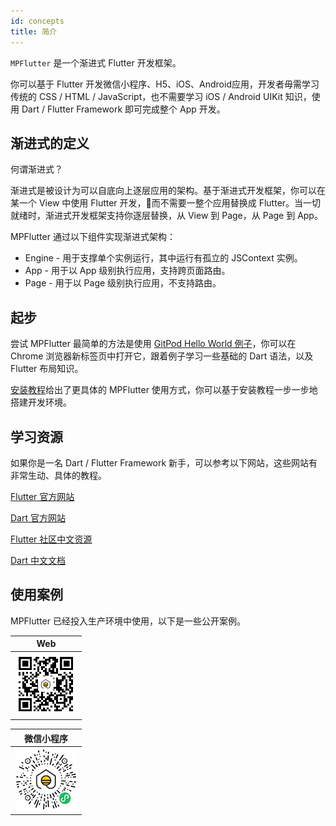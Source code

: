 ```yaml
---
id: concepts
title: 简介
---
```


`MPFlutter` 是一个渐进式 Flutter 开发框架。

你可以基于 Flutter 开发微信小程序、H5、iOS、Android应用，开发者毋需学习传统的 CSS / HTML / JavaScript，也不需要学习 iOS / Android UIKit 知识，使用 Dart / Flutter Framework 即可完成整个 App 开发。

## 渐进式的定义

何谓渐进式？

渐进式是被设计为可以自底向上逐层应用的架构。基于渐进式开发框架，你可以在某一个 View 中使用 Flutter 开发，而不需要一整个应用替换成 Flutter。当一切就绪时，渐进式开发框架支持你逐层替换，从 View 到 Page，从 Page 到 App。

MPFlutter 通过以下组件实现渐进式架构：

* Engine - 用于支撑单个实例运行，其中运行有孤立的 JSContext 实例。
* App - 用于以 App 级别执行应用，支持跨页面路由。
* Page - 用于以 Page 级别执行应用，不支持路由。

## 起步

尝试 MPFlutter 最简单的方法是使用 [GitPod Hello World 例子](./gitpod)，你可以在 Chrome 浏览器新标签页中打开它，跟着例子学习一些基础的 Dart 语法，以及 Flutter 布局知识。

[安装教程](./install)给出了更具体的 MPFlutter 使用方式，你可以基于安装教程一步一步地搭建开发环境。

## 学习资源

如果你是一名 Dart / Flutter Framework 新手，可以参考以下网站，这些网站有非常生动、具体的教程。

[Flutter 官方网站](https://flutter.dev)

[Dart 官方网站](https://dart.dev)

[Flutter 社区中文资源](https://flutter-io.cn)

[Dart 中文文档](https://dart.cn)

## 使用案例

MPFlutter 已经投入生产环境中使用，以下是一些公开案例。

|  Web   |
|  ----  |
| ![](./assets/users/web-yidoutang.png)  |


|  微信小程序   |
|  ----  |
| ![](./assets/users/weapp-yidoutang.png)  |